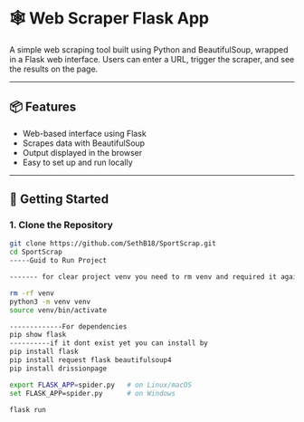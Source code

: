 # 🕸️ Web Scraper Flask App

A simple web scraping tool built using Python and BeautifulSoup, wrapped in a Flask web interface. Users can enter a URL, trigger the scraper, and see the results on the page.

---

## 📦 Features

- Web-based interface using Flask
- Scrapes data with BeautifulSoup
- Output displayed in the browser
- Easy to set up and run locally

---

## 🚀 Getting Started

### 1. Clone the Repository

```bash
git clone https://github.com/SethB18/SportScrap.git
cd SportScrap
-----Guid to Run Project

------- for clear project venv you need to rm venv and required it again by 

rm -rf venv
python3 -m venv venv
source venv/bin/activate

-------------For dependencies
pip show flask 
----------if it dont exist yet you can install by 
pip install flask 
pip install request flask beautifulsoup4
pip install drissionpage

export FLASK_APP=spider.py   # on Linux/macOS
set FLASK_APP=spider.py      # on Windows

flask run
